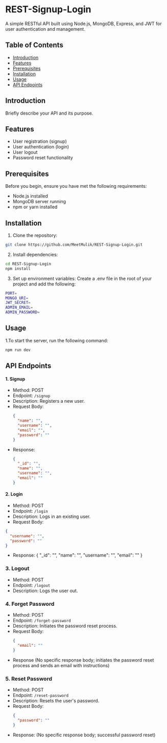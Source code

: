 # REST-Signup-Login

A simple RESTful API built using Node.js, MongoDB, Express, and JWT for user authentication and management.

## Table of Contents

- [Introduction](#introduction)
- [Features](#features)
- [Prerequisites](#prerequisites)
- [Installation](#installation)
- [Usage](#usage)
- [API Endpoints](#api-endpoints)

## Introduction

Briefly describe your API and its purpose.

## Features

- User registration (signup)
- User authentication (login)
- User logout
- Password reset functionality

## Prerequisites

Before you begin, ensure you have met the following requirements:

- Node.js installed
- MongoDB server running
- npm or yarn installed

## Installation

1. Clone the repository:

 ```bash
git clone https://github.com/MeetMulik/REST-Signup-Login.git
```
2. Install dependencies:
   
 ```bash
cd REST-Signup-Login
npm install
```
3. Set up environment variables:
Create a .env file in the root of your project and add the following:

```bash
PORT=
MONGO_URI=
JWT_SECRET=
ADMIN_EMAIL=
ADMIN_PASSWORD=
```

## Usage

1.To start the server, run the following command:
```bash
npm run dev
```
## API Endpoints

#### 1. Signup
- Method: POST
- Endpoint: `/signup`
- Description: Registers a new user.
- Request Body:
  ```json
  {
    "name": "",
    "username": "",
    "email": "",
    "password": ""
  }
- Response:
  ```json
  {
    "_id": "",
    "name": "",
    "username": "",
    "email": ""
  }

#### 2. Login

- Method: POST
- Endpoint: `/login`
- Description: Logs in an existing user.
- Request Body:
```json
{
  "username": "",
  "password": ""
}
```
- Response:
{
  "_id": "",
  "name": "",
  "username": "",
  "email": ""
}

### 3. Logout

- Method: POST
- Endpoint: `/logout`
- Description: Logs the user out.

### 4. Forget Password

- Method: POST
- Endpoint: `/forget-password`
- Description: Initiates the password reset process.
- Request Body:
  ```json
  {
    "email": ""
  }
- Response
(No specific response body; initiates the password reset process and sends an email with instructions)

### 5. Reset Password

- Method: POST
- Endpoint: `/reset-password`
- Description: Resets the user's password.
- Request Body:
  ```json
  {
    "password": ""
  }
- Response: (No specific response body; successful password reset)

